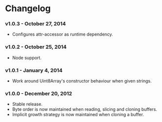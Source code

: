 # Changelog

### v1.0.3 - October 27, 2014

- Configures attr-accessor as runtime dependency.


### v1.0.2 - October 25, 2014

- Node support.


### v1.0.1 - January 4, 2014

- Work around Uint8Array's constructor behaviour when given strings.


### v1.0.0 - December 20, 2012

- Stable release.
- Byte order is now maintained when reading, slicing and cloning buffers.
- Implicit growth strategy is now maintained when cloning a buffer.
